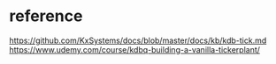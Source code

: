 # reference
https://github.com/KxSystems/docs/blob/master/docs/kb/kdb-tick.md
https://www.udemy.com/course/kdbq-building-a-vanilla-tickerplant/



